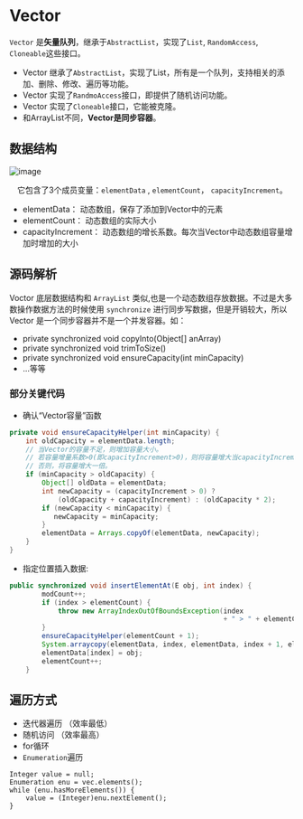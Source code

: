 # Vector
`Vector` 是**矢量队列**，继承于`AbstractList`，实现了`List`, `RandomAccess`, `Cloneable`这些接口。
- Vector 继承了`AbstractList`，实现了List，所有是一个队列，支持相关的添加、删除、修改、遍历等功能。
- Vector 实现了`RandmoAccess`接口，即提供了随机访问功能。
- Vector 实现了`Cloneable`接口，它能被克隆。
- 和ArrayList不同，**Vector是同步容器**。
## 数据结构
![image](https://images0.cnblogs.com/blog/497634/201401/272347229531613.jpg)

&emsp;它包含了3个成员变量：`elementData` , `elementCount`， `capacityIncrement`。
- elementData： 动态数组，保存了添加到Vector中的元素
- elementCount： 动态数组的实际大小
- capacityIncrement： 动态数组的增长系数。每次当Vector中动态数组容量增加时增加的大小
## 源码解析
Voctor 底层数据结构和 `ArrayList` 类似,也是一个动态数组存放数据。不过是大多数操作数据方法的时候使用 `synchronize` 进行同步写数据，但是开销较大，所以 Vector 是一个同步容器并不是一个并发容器。如：
- private synchronized void copyInto(Object[] anArray)
- private synchronized void trimToSize()
- private synchronized void ensureCapacity(int minCapacity)
- ...等等
###  部分关键代码
- 确认“Vector容量”函数
```java
private void ensureCapacityHelper(int minCapacity) {
    int oldCapacity = elementData.length;
    // 当Vector的容量不足，则增加容量大小。
    // 若容量增量系数>0(即capacityIncrement>0)，则将容量增大当capacityIncrement
    // 否则，将容量增大一倍。
    if (minCapacity > oldCapacity) {
        Object[] oldData = elementData;
        int newCapacity = (capacityIncrement > 0) ?
            (oldCapacity + capacityIncrement) : (oldCapacity * 2);
        if (newCapacity < minCapacity) {
           newCapacity = minCapacity;
        }
        elementData = Arrays.copyOf(elementData, newCapacity);
    }
}
```
- 指定位置插入数据:
```java
public synchronized void insertElementAt(E obj, int index) {
        modCount++;
        if (index > elementCount) {
            throw new ArrayIndexOutOfBoundsException(index
                                                     + " > " + elementCount);
        }
        ensureCapacityHelper(elementCount + 1);
        System.arraycopy(elementData, index, elementData, index + 1, elementCount - index);
        elementData[index] = obj;
        elementCount++;
    }
```

## 遍历方式
- 迭代器遍历 （效率最低）
- 随机访问  （效率最高）
- for循环
- `Enumeration`遍历

```
Integer value = null;
Enumeration enu = vec.elements();
while (enu.hasMoreElements()) {
    value = (Integer)enu.nextElement();
}
```
